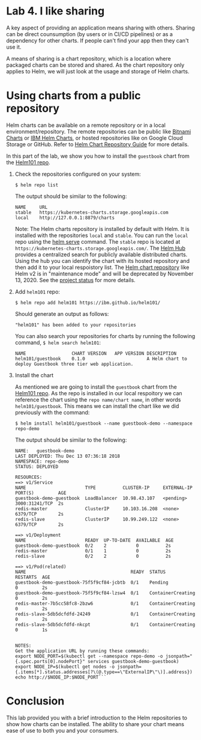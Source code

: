 # Lab 4. I like sharing

A key aspect of providing an application means sharing with others. Sharing can be direct counsumption (by users or in CI/CD pipelines) or as a dependency for other charts. If people can't find your app then they can't use it.

A means of sharing is a chart repository, which is a location where packaged charts can be stored and shared. As the chart repository only applies to Helm, we will just look at the usage and storage of Helm charts.

# Using charts from a public repository

Helm charts can be available on a remote repository or in a local environment/repository. The remote repositories can be public like [Bitnami Charts](https://github.com/bitnami/charts) or [IBM Helm Charts](https://github.com/IBM/charts), or hosted repositories like on Google Cloud Storage or GitHub. Refer to [Helm Chart Repository Guide](https://helm.sh/docs/topics/chart_repository/) for more details.

In this part of the lab, we show you how to install the `guestbook` chart from the [Helm101 repo](https://ibm.github.io/helm101/).

1. Check the repositories configured on your system:

   ```$ helm repo list```
   
   The output should be similar to the following:
   
   ```console
   NAME  	URL                                             
   stable	https://kubernetes-charts.storage.googleapis.com
   local 	http://127.0.0.1:8879/charts                   
   ```
   
   Note: The Helm charts repository is installed by default with Helm. It is installed with the repositories `local` and `stable`. You can run the `local` repo using the [helm serve](https://v2.helm.sh/docs/helm/#helm-serve) command. The `stable` repo is located at `https://kubernetes-charts.storage.googleapis.com/`. The [Helm Hub](https://hub.helm.sh) provides a centralized search for publicly available distributed charts. Using the hub you can identify the chart with its hosted repository and then add it to your local respoistory list. The [Helm chart repository](https://github.com/helm/charts) like Helm v2 is in "maintenance mode" and will be deprecated by November 13, 2020. See the [project status](https://github.com/helm/charts#status-of-the-project) for more details.

2. Add `helm101` repo:

   ```$ helm repo add helm101 https://ibm.github.io/helm101/```
   
   Should generate an output as follows:
   
   ```"helm101" has been added to your repositories```
   
   You can also search your repositories for charts by running the following command, ```$ helm search helm101```:
   
   ```console
   NAME             	CHART VERSION	APP VERSION	DESCRIPTION                                                 
   helm101/guestbook	0.1.0        	           	A Helm chart to deploy Guestbook three tier web application.
   ```
      
3. Install the chart

   As mentioned we are going to install the `guestbook` chart from the [Helm101 repo](https://ibm.github.io/helm101/). As the repo is installed in our local respoitory we can reference the chart using the `repo name/chart name`, in other words `helm101/guestbook`. This means we can install the chart like we did previously with the command:

   ```$ helm install helm101/guestbook --name guestbook-demo --namespace repo-demo```
   
   The output should be similar to the following:
   
   ```console
   NAME:   guestbook-demo
   LAST DEPLOYED: Thu Dec 13 07:36:18 2018
   NAMESPACE: repo-demo
   STATUS: DEPLOYED
   
   RESOURCES:
   ==> v1/Service
   NAME                      TYPE          CLUSTER-IP     EXTERNAL-IP  PORT(S)         AGE
   guestbook-demo-guestbook  LoadBalancer  10.98.43.107   <pending>    3000:31241/TCP  2s
   redis-master              ClusterIP     10.103.16.208  <none>       6379/TCP        2s
   redis-slave               ClusterIP     10.99.249.122  <none>       6379/TCP        2s
   
   ==> v1/Deployment
   NAME                      READY  UP-TO-DATE  AVAILABLE  AGE
   guestbook-demo-guestbook  0/2    2           0          2s
   redis-master              0/1    1           0          2s
   redis-slave               0/2    2           0          2s
   
   ==> v1/Pod(related)
   NAME                                       READY  STATUS             RESTARTS  AGE
   guestbook-demo-guestbook-75f5f9cf84-jcbtb  0/1    Pending            0         2s
   guestbook-demo-guestbook-75f5f9cf84-lzsw4  0/1    ContainerCreating  0         2s
   redis-master-7b5cc58fc8-2bzw6              0/1    ContainerCreating  0         2s
   redis-slave-5db5dcfdfd-24249               0/1    ContainerCreating  0         2s
   redis-slave-5db5dcfdfd-nkcpt               0/1    ContainerCreating  0         1s
   
   
   NOTES:
   Get the application URL by running these commands:
   export NODE_PORT=$(kubectl get --namespace repo-demo -o jsonpath="{.spec.ports[0].nodePort}" services guestbook-demo-guestbook)
   export NODE_IP=$(kubectl get nodes -o jsonpath={.items[*].status.addresses[?\(@.type==\"ExternalIP\"\)].address})
   echo http://$NODE_IP:$NODE_PORT```
   
# Conclusion

This lab provided you with a brief introduction to the Helm repositories to show how charts can be installed. The ability to share your chart means ease of use to both you and your consumers.
